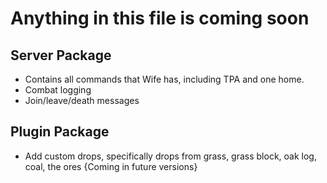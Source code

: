 # Anything in this file is coming soon

## Server Package
- Contains all commands that Wife has, including TPA and one home.
- Combat logging
- Join/leave/death messages

## Plugin Package
- Add custom drops, specifically drops from grass, grass block, oak log, coal, the ores {Coming in future versions}